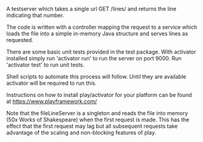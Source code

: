 A testserver which takes a single url GET /lines/<number> and returns the line indicating that number.

The code is written with a controller mapping the request to a service which loads the file into a simple in-memory Java structure and
serves lines as requested.

There are some basic unit tests provided in the test package. With activator installed simply run 'activator run' to run the server on port 9000.
Run 'activator test' to run unit tests.

Shell scripts to automate this process will follow. Until they are available activator will be required to run this.

Instructions on how to install play/activator for your platform can be found at https://www.playframework.com/

Note that the fileLineServer is a singleton and reads the file into memory (50x Works of Shakespeare) when the first request is made.
This has the effect that the first request may lag but all subsequent requests take advantage of the scaling and non-blocking features of play.
